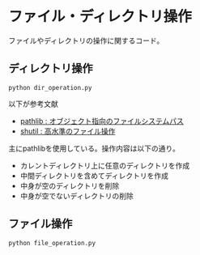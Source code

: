# ファイル・ディレクトリ操作
ファイルやディレクトリの操作に関するコード。
## ディレクトリ操作
```
python dir_operation.py
```
以下が参考文献
- [pathlib : オブジェクト指向のファイルシステムパス](https://docs.python.org/ja/3/library/pathlib.html)
- [shutil : 高水準のファイル操作](https://docs.python.org/ja/3/library/shutil.html)

主にpathlibを使用している。操作内容は以下の通り。
- カレントディレクトリ上に任意のディレクトリを作成
- 中間ディレクトリを含めてディレクトリを作成
- 中身が空のディレクトリを削除
- 中身が空でないディレクトリの削除

## ファイル操作
```
python file_operation.py
```
